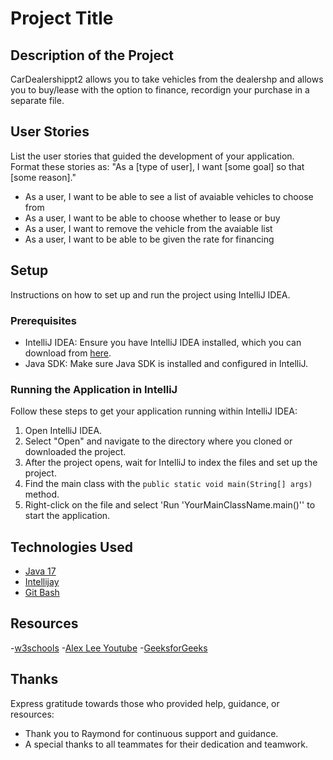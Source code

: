 # Project Title

## Description of the Project

CarDealershippt2 allows you to take vehicles from the dealershp and allows you to buy/lease with the option to finance, recordign your purchase in a separate file.


## User Stories

List the user stories that guided the development of your application. Format these stories as: "As a [type of user], I want [some goal] so that [some reason]."

- As a user, I want to be able to see a list of avaiable vehicles to choose from
- As a user, I want to be able to choose whether to lease or buy
- As a user, I want to remove the vehicle from the avaiable list
- As a user, I want to be able to be given the rate for financing

## Setup

Instructions on how to set up and run the project using IntelliJ IDEA.

### Prerequisites

- IntelliJ IDEA: Ensure you have IntelliJ IDEA installed, which you can download from [here](https://www.jetbrains.com/idea/download/).
- Java SDK: Make sure Java SDK is installed and configured in IntelliJ.

### Running the Application in IntelliJ

Follow these steps to get your application running within IntelliJ IDEA:

1. Open IntelliJ IDEA.
2. Select "Open" and navigate to the directory where you cloned or downloaded the project.
3. After the project opens, wait for IntelliJ to index the files and set up the project.
4. Find the main class with the `public static void main(String[] args)` method.
5. Right-click on the file and select 'Run 'YourMainClassName.main()'' to start the application.

## Technologies Used

- [Java 17](https://www.oracle.com/java/technologies/javase/jdk17-archive-downloads.html)
- [Intellijay](https://www.jetbrains.com/idea/)
- [Git Bash ](https://git-scm.com/downloads)



## Resources

-[w3schools](https://www.w3schools.com/java/java_intro.asp)
-[Alex Lee Youtube](https://www.youtube.com/@alexlorenlee)
-[GeeksforGeeks](https://www.geeksforgeeks.org/arrays-in-java/?ref=shm)



## Thanks

Express gratitude towards those who provided help, guidance, or resources:

- Thank you to Raymond for continuous support and guidance.
- A special thanks to all teammates for their dedication and teamwork.

